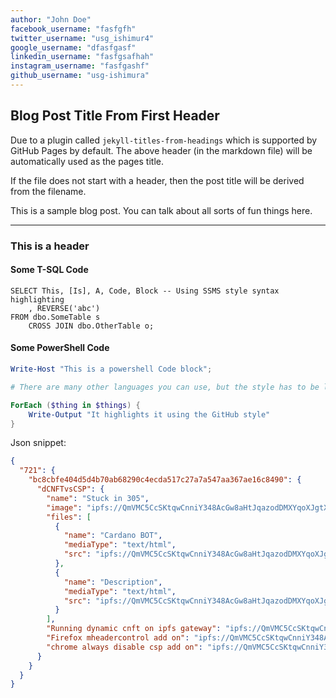 ```yaml
---
author: "John Doe"
facebook_username: "fasfgfh"
twitter_username: "usg_ishimur4"
google_username: "dfasfgasf"
linkedin_username: "fasfgsafhah"
instagram_username: "fasfgashf"
github_username: "usg-ishimura"
---
```


## Blog Post Title From First Header

Due to a plugin called `jekyll-titles-from-headings` which is supported by GitHub Pages by default. The above header (in the markdown file) will be automatically used as the pages title.

If the file does not start with a header, then the post title will be derived from the filename.

This is a sample blog post. You can talk about all sorts of fun things here.

---

### This is a header

#### Some T-SQL Code

```tsql
SELECT This, [Is], A, Code, Block -- Using SSMS style syntax highlighting
    , REVERSE('abc')
FROM dbo.SomeTable s
    CROSS JOIN dbo.OtherTable o;
```

#### Some PowerShell Code

```powershell
Write-Host "This is a powershell Code block";

# There are many other languages you can use, but the style has to be loaded first

ForEach ($thing in $things) {
    Write-Output "It highlights it using the GitHub style"
}
```
Json snippet:
```json
{
  "721": {
    "bc8cbfe404d5d4b70ab68290c4ecda517c27a7a547aa367ae16c8490": {
      "dCNFTvsCSP": {
        "name": "Stuck in 305",
        "image": "ipfs://QmVMC5CcSKtqwCnniY348AcGw8aHtJqazodDMXYqoXJgtX/dvsc.jpg",
        "files": [
          {
            "name": "Cardano BOT",
            "mediaType": "text/html",
            "src": "ipfs://QmVMC5CcSKtqwCnniY348AcGw8aHtJqazodDMXYqoXJgtX/c_b.html"
          },
          {
            "name": "Description",
            "mediaType": "text/html",
            "src": "ipfs://QmVMC5CcSKtqwCnniY348AcGw8aHtJqazodDMXYqoXJgtX/dsc.html"
          }
        ],
        "Running dynamic cnft on ipfs gateway": "ipfs://QmVMC5CcSKtqwCnniY348AcGw8aHtJqazodDMXYqoXJgtX/c_b.html",
        "Firefox mheadercontrol add on": "ipfs://QmVMC5CcSKtqwCnniY348AcGw8aHtJqazodDMXYqoXJgtX/f_r.html",
        "chrome always disable csp add on": "ipfs://QmVMC5CcSKtqwCnniY348AcGw8aHtJqazodDMXYqoXJgtX/c_r.html"
      }
    }
  }
}
```
